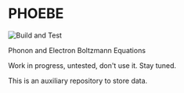 # PHOEBE
![Build and Test](https://github.com/mir-group/phoebe/workflows/Build%20and%20Test/badge.svg)

Phonon and Electron Boltzmann Equations

Work in progress, untested, don't use it. Stay tuned.

This is an auxiliary repository to store data.